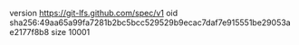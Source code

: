 version https://git-lfs.github.com/spec/v1
oid sha256:49aa65a99fa7281b2bc5bcc529529b9ecac7daf7e915551be29053ae2177f8b8
size 10001
